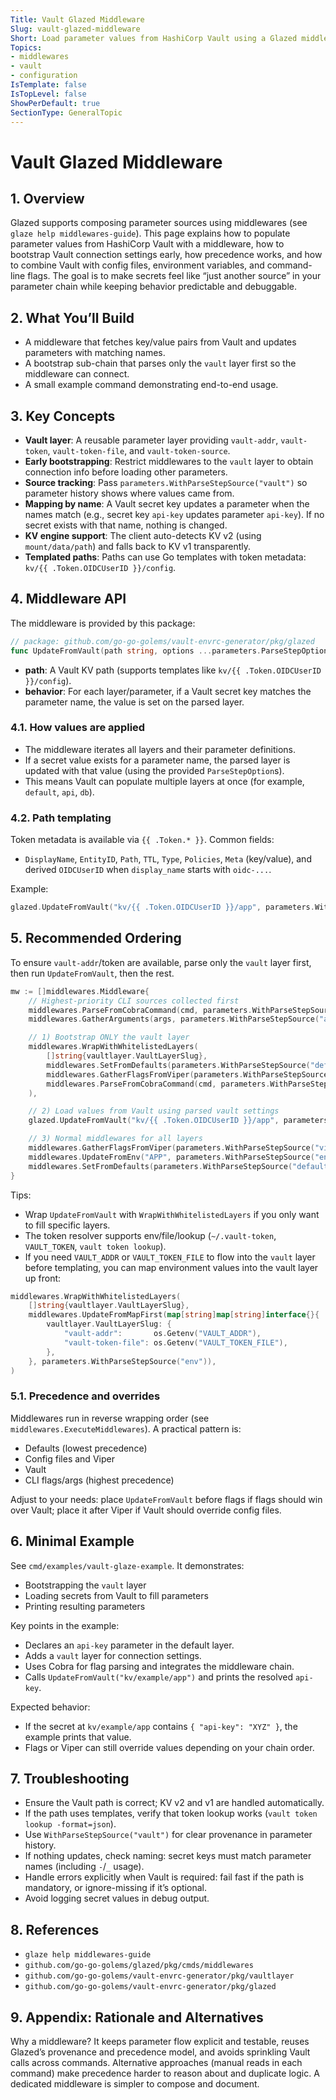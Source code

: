 ```yaml
---
Title: Vault Glazed Middleware
Slug: vault-glazed-middleware
Short: Load parameter values from HashiCorp Vault using a Glazed middleware.
Topics:
- middlewares
- vault
- configuration
IsTemplate: false
IsTopLevel: false
ShowPerDefault: true
SectionType: GeneralTopic
---
```


# Vault Glazed Middleware

## 1. Overview

Glazed supports composing parameter sources using middlewares (see `glaze help middlewares-guide`). This page explains how to populate parameter values from HashiCorp Vault with a middleware, how to bootstrap Vault connection settings early, how precedence works, and how to combine Vault with config files, environment variables, and command-line flags. The goal is to make secrets feel like “just another source” in your parameter chain while keeping behavior predictable and debuggable.

## 2. What You’ll Build

- A middleware that fetches key/value pairs from Vault and updates parameters with matching names.
- A bootstrap sub-chain that parses only the `vault` layer first so the middleware can connect.
- A small example command demonstrating end-to-end usage.

## 3. Key Concepts

- **Vault layer**: A reusable parameter layer providing `vault-addr`, `vault-token`, `vault-token-file`, and `vault-token-source`.
- **Early bootstrapping**: Restrict middlewares to the `vault` layer to obtain connection info before loading other parameters.
- **Source tracking**: Pass `parameters.WithParseStepSource("vault")` so parameter history shows where values came from.
- **Mapping by name**: A Vault secret key updates a parameter when the names match (e.g., secret key `api-key` updates parameter `api-key`). If no secret exists with that name, nothing is changed.
- **KV engine support**: The client auto-detects KV v2 (using `mount/data/path`) and falls back to KV v1 transparently.
- **Templated paths**: Paths can use Go templates with token metadata: `kv/{{ .Token.OIDCUserID }}/config`.

## 4. Middleware API

The middleware is provided by this package:

```go
// package: github.com/go-go-golems/vault-envrc-generator/pkg/glazed
func UpdateFromVault(path string, options ...parameters.ParseStepOption) middlewares.Middleware
```

- **path**: A Vault KV path (supports templates like `kv/{{ .Token.OIDCUserID }}/config`).
- **behavior**: For each layer/parameter, if a Vault secret key matches the parameter name, the value is set on the parsed layer.

### 4.1. How values are applied

- The middleware iterates all layers and their parameter definitions.
- If a secret value exists for a parameter name, the parsed layer is updated with that value (using the provided `ParseStepOption`s).
- This means Vault can populate multiple layers at once (for example, `default`, `api`, `db`).

### 4.2. Path templating

Token metadata is available via `{{ .Token.* }}`. Common fields:
- `DisplayName`, `EntityID`, `Path`, `TTL`, `Type`, `Policies`, `Meta` (key/value), and derived `OIDCUserID` when `display_name` starts with `oidc-...`.

Example:

```go
glazed.UpdateFromVault("kv/{{ .Token.OIDCUserID }}/app", parameters.WithParseStepSource("vault"))
```

## 5. Recommended Ordering

To ensure `vault-addr`/token are available, parse only the `vault` layer first, then run `UpdateFromVault`, then the rest.

```go
mw := []middlewares.Middleware{
    // Highest-priority CLI sources collected first
    middlewares.ParseFromCobraCommand(cmd, parameters.WithParseStepSource("flags")),
    middlewares.GatherArguments(args, parameters.WithParseStepSource("args")),

    // 1) Bootstrap ONLY the vault layer
    middlewares.WrapWithWhitelistedLayers(
        []string{vaultlayer.VaultLayerSlug},
        middlewares.SetFromDefaults(parameters.WithParseStepSource("defaults")),
        middlewares.GatherFlagsFromViper(parameters.WithParseStepSource("viper")),
        middlewares.ParseFromCobraCommand(cmd, parameters.WithParseStepSource("flags")),
    ),

    // 2) Load values from Vault using parsed vault settings
    glazed.UpdateFromVault("kv/{{ .Token.OIDCUserID }}/app", parameters.WithParseStepSource("vault")),

    // 3) Normal middlewares for all layers
    middlewares.GatherFlagsFromViper(parameters.WithParseStepSource("viper")),
    middlewares.UpdateFromEnv("APP", parameters.WithParseStepSource("env")),
    middlewares.SetFromDefaults(parameters.WithParseStepSource("defaults")),
}
```

Tips:
- Wrap `UpdateFromVault` with `WrapWithWhitelistedLayers` if you only want to fill specific layers.
- The token resolver supports env/file/lookup (`~/.vault-token`, `VAULT_TOKEN`, `vault token lookup`).
- If you need `VAULT_ADDR` or `VAULT_TOKEN_FILE` to flow into the `vault` layer before templating, you can map environment values into the vault layer up front:

```go
middlewares.WrapWithWhitelistedLayers(
    []string{vaultlayer.VaultLayerSlug},
    middlewares.UpdateFromMapFirst(map[string]map[string]interface{}{
        vaultlayer.VaultLayerSlug: {
            "vault-addr":       os.Getenv("VAULT_ADDR"),
            "vault-token-file": os.Getenv("VAULT_TOKEN_FILE"),
        },
    }, parameters.WithParseStepSource("env")),
)
```

### 5.1. Precedence and overrides

Middlewares run in reverse wrapping order (see `middlewares.ExecuteMiddlewares`). A practical pattern is:
- Defaults (lowest precedence)
- Config files and Viper
- Vault
- CLI flags/args (highest precedence)

Adjust to your needs: place `UpdateFromVault` before flags if flags should win over Vault; place it after Viper if Vault should override config files.

## 6. Minimal Example

See `cmd/examples/vault-glaze-example`. It demonstrates:
- Bootstrapping the `vault` layer
- Loading secrets from Vault to fill parameters
- Printing resulting parameters

Key points in the example:
- Declares an `api-key` parameter in the default layer.
- Adds a `vault` layer for connection settings.
- Uses Cobra for flag parsing and integrates the middleware chain.
- Calls `UpdateFromVault("kv/example/app")` and prints the resolved `api-key`.

Expected behavior:
- If the secret at `kv/example/app` contains `{ "api-key": "XYZ" }`, the example prints that value.
- Flags or Viper can still override values depending on your chain order.

## 7. Troubleshooting

- Ensure the Vault path is correct; KV v2 and v1 are handled automatically.
- If the path uses templates, verify that token lookup works (`vault token lookup -format=json`).
- Use `WithParseStepSource("vault")` for clear provenance in parameter history.
- If nothing updates, check naming: secret keys must match parameter names (including `-`/`_` usage).
- Handle errors explicitly when Vault is required: fail fast if the path is mandatory, or ignore-missing if it’s optional.
- Avoid logging secret values in debug output.

## 8. References

- `glaze help middlewares-guide`
- `github.com/go-go-golems/glazed/pkg/cmds/middlewares`
- `github.com/go-go-golems/vault-envrc-generator/pkg/vaultlayer`
- `github.com/go-go-golems/vault-envrc-generator/pkg/glazed`

## 9. Appendix: Rationale and Alternatives

Why a middleware? It keeps parameter flow explicit and testable, reuses Glazed’s provenance and precedence model, and avoids sprinkling Vault calls across commands. Alternative approaches (manual reads in each command) make precedence harder to reason about and duplicate logic. A dedicated middleware is simpler to compose and document.


